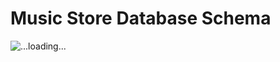# Music Store Database Schema
![...loading...](https://github.com/iambrunoromano/MusicStore/blob/main/MusicStore/MusicStoreUML.png?raw=true)
